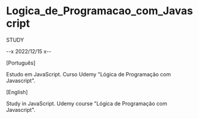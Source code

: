 # Logica_de_Programacao_com_Javascript

STUDY

--x 2022/12/15 x--

[Português]

Estudo em JavaScript. Curso Udemy "Lógica de Programação com Javascript".

[English]

Study in JavaScript. Udemy course "Lógica de Programação com Javascript".
